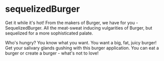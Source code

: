 # sequelizedBurger

Get it while it's hot! From the makers of Burger, we have for you - SequelizedBurger. All the meat-sweat inducing vulgarities of Burger, but sequelized for a more sophisticated palate. 

Who's hungry? You know what you want. You want a big, fat, juicy burger! Get your salivary glands gushing with this burger application. You can eat a burger or create a burger - what's not to love!
